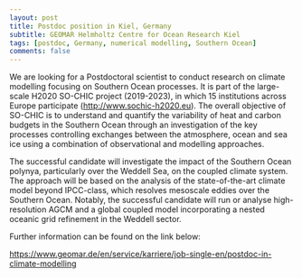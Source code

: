 ```yaml
---
layout: post
title: Postdoc position in Kiel, Germany
subtitle: GEOMAR Helmholtz Centre for Ocean Research Kiel
tags: [postdoc, Germany, numerical modelling, Southern Ocean]
comments: false
---
```

We are looking for a Postdoctoral scientist to conduct research on
climate modelling focusing on Southern Ocean processes. It is part of
the large-scale H2020 SO-CHIC project (2019-2023), in which 15
institutions across Europe participate (http://www.sochic-h2020.eu). The
overall objective of SO-CHIC is to understand and quantify the
variability of heat and carbon budgets in the Southern Ocean through an
investigation of the key processes controlling exchanges between the
atmosphere, ocean and sea ice using a combination of observational and
modelling approaches.

The successful candidate will investigate the impact of the Southern
Ocean polynya, particularly over the Weddell Sea, on the coupled climate
system. The approach will be based on the analysis of the
state-of-the-art climate model beyond IPCC-class, which resolves
mesoscale eddies over the Southern Ocean. Notably, the successful
candidate will run or analyse high-resolution AGCM and a global coupled
model incorporating a nested oceanic grid refinement in the Weddell sector.

Further information can be found on the link below:

https://www.geomar.de/en/service/karriere/job-single-en/postdoc-in-climate-modelling

